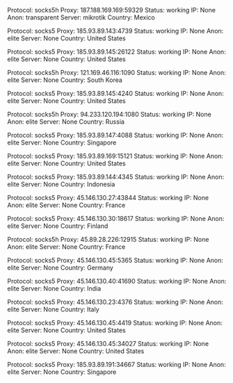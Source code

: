Protocol: socks5h
Proxy: 187.188.169.169:59329
Status: working
IP: None
Anon: transparent
Server: mikrotik
Country: Mexico

Protocol: socks5
Proxy: 185.93.89.143:4739
Status: working
IP: None
Anon: elite
Server: None
Country: United States

Protocol: socks5
Proxy: 185.93.89.145:26122
Status: working
IP: None
Anon: elite
Server: None
Country: United States

Protocol: socks5h
Proxy: 121.169.46.116:1090
Status: working
IP: None
Anon: elite
Server: None
Country: South Korea

Protocol: socks5
Proxy: 185.93.89.145:4240
Status: working
IP: None
Anon: elite
Server: None
Country: United States

Protocol: socks5h
Proxy: 94.233.120.194:1080
Status: working
IP: None
Anon: elite
Server: None
Country: Russia

Protocol: socks5
Proxy: 185.93.89.147:4088
Status: working
IP: None
Anon: elite
Server: None
Country: Singapore

Protocol: socks5
Proxy: 185.93.89.169:15121
Status: working
IP: None
Anon: elite
Server: None
Country: United States

Protocol: socks5
Proxy: 185.93.89.144:4345
Status: working
IP: None
Anon: elite
Server: None
Country: Indonesia

Protocol: socks5
Proxy: 45.146.130.27:43844
Status: working
IP: None
Anon: elite
Server: None
Country: France

Protocol: socks5
Proxy: 45.146.130.30:18617
Status: working
IP: None
Anon: elite
Server: None
Country: Finland

Protocol: socks5h
Proxy: 45.89.28.226:12915
Status: working
IP: None
Anon: elite
Server: None
Country: France

Protocol: socks5
Proxy: 45.146.130.45:5365
Status: working
IP: None
Anon: elite
Server: None
Country: Germany

Protocol: socks5
Proxy: 45.146.130.40:41690
Status: working
IP: None
Anon: elite
Server: None
Country: India

Protocol: socks5
Proxy: 45.146.130.23:4376
Status: working
IP: None
Anon: elite
Server: None
Country: Italy

Protocol: socks5
Proxy: 45.146.130.45:4419
Status: working
IP: None
Anon: elite
Server: None
Country: United States

Protocol: socks5
Proxy: 45.146.130.45:34027
Status: working
IP: None
Anon: elite
Server: None
Country: United States

Protocol: socks5
Proxy: 185.93.89.191:34667
Status: working
IP: None
Anon: elite
Server: None
Country: Singapore

